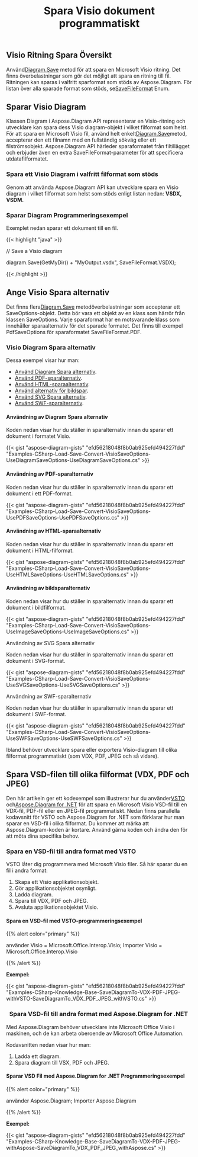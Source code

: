 ﻿---
title: Spara Visio dokument programmatiskt
linktitle: Spara Visio dokument
type: docs
weight: 30
url: /sv/net/save-visio-document/
description: Den här sidan beskriver hur man sparar Visio dokument till fil, streama med Aspose.Diagram bibliotek.
---
## **Visio Ritning Spara Översikt**
 Använd[Diagram.Save]() metod för att spara en Microsoft Visio ritning. Det finns överbelastningar som gör det möjligt att spara en ritning till fil. Ritningen kan sparas i valfritt sparformat som stöds av Aspose.Diagram. För listan över alla sparade format som stöds, se[SaveFileFormat]() Enum.
## **Sparar Visio Diagram**
 Klassen Diagram i Aspose.Diagram API representerar en Visio-ritning och utvecklare kan spara dess Visio diagram-objekt i vilket filformat som helst. För att spara en Microsoft Visio fil, använd helt enkelt[Diagram.Save]()metod, accepterar den ett filnamn med en fullständig sökväg eller ett filströmsobjekt. Aspose.Diagram API härleder sparaformatet från filtillägget och erbjuder även en extra SaveFileFormat-parameter för att specificera utdatafilformatet.
### **Spara ett Visio Diagram i valfritt filformat som stöds**
Genom att använda Aspose.Diagram API kan utvecklare spara en Visio diagram i vilket filformat som helst som stöds enligt listan nedan:
**VSDX, VSDM.**
### **Sparar Diagram Programmeringsexempel**
Exemplet nedan sparar ett dokument till en fil.

{{< highlight "java" >}}

 // Save a Visio diagram

diagram.Save(GetMyDir() + "MyOutput.vsdx", SaveFileFormat.VSDX);

{{< /highlight >}}
## **Ange Visio Spara alternativ**
 Det finns flera[Diagram.Save]() metodöverbelastningar som accepterar ett SaveOptions-objekt. Detta bör vara ett objekt av en klass som härrör från klassen SaveOptions. Varje sparaformat har en motsvarande klass som innehåller sparaalternativ för det sparade formatet. Det finns till exempel PdfSaveOptions för sparaformatet SaveFileFormat.PDF.
### **Visio Diagram Spara alternativ**
Dessa exempel visar hur man:

- [Använd Diagram Spara alternativ](https://docs.aspose.com/diagram/net/save-visio-document/).
- [Använd PDF-sparalternativ](https://docs.aspose.com/diagram/net/save-visio-document/).
- [Använd HTML-sparaalternativ](https://docs.aspose.com/diagram/net/save-visio-document/).
- [Använd alternativ för bildspar](https://docs.aspose.com/diagram/net/save-visio-document/).
- [Använd SVG Spara alternativ](https://docs.aspose.com/diagram/net/save-visio-document/).
- [Använd SWF-sparalternativ](https://docs.aspose.com/diagram/net/save-visio-document/).
#### **Användning av Diagram Spara alternativ**
Koden nedan visar hur du ställer in sparalternativ innan du sparar ett dokument i formatet Visio.

{{< gist "aspose-diagram-gists" "efd56218048f8b0ab925efd494227fdd" "Examples-CSharp-Load-Save-Convert-VisioSaveOptions-UseDiagramSaveOptions-UseDiagramSaveOptions.cs" >}}



#### **Användning av PDF-sparalternativ**
Koden nedan visar hur du ställer in sparalternativ innan du sparar ett dokument i ett PDF-format.

{{< gist "aspose-diagram-gists" "efd56218048f8b0ab925efd494227fdd" "Examples-CSharp-Load-Save-Convert-VisioSaveOptions-UsePDFSaveOptions-UsePDFSaveOptions.cs" >}}



#### **Användning av HTML-sparaalternativ**
Koden nedan visar hur du ställer in sparalternativ innan du sparar ett dokument i HTML-filformat.

{{< gist "aspose-diagram-gists" "efd56218048f8b0ab925efd494227fdd" "Examples-CSharp-Load-Save-Convert-VisioSaveOptions-UseHTMLSaveOptions-UseHTMLSaveOptions.cs" >}}



#### **Användning av bildsparalternativ**
Koden nedan visar hur du ställer in sparalternativ innan du sparar ett dokument i bildfilformat.



{{< gist "aspose-diagram-gists" "efd56218048f8b0ab925efd494227fdd" "Examples-CSharp-Load-Save-Convert-VisioSaveOptions-UseImageSaveOptions-UseImageSaveOptions.cs" >}}


Användning av SVG Spara alternativ

Koden nedan visar hur du ställer in sparalternativ innan du sparar ett dokument i SVG-format.

{{< gist "aspose-diagram-gists" "efd56218048f8b0ab925efd494227fdd" "Examples-CSharp-Load-Save-Convert-VisioSaveOptions-UseSVGSaveOptions-UseSVGSaveOptions.cs" >}}


Användning av SWF-sparalternativ

Koden nedan visar hur du ställer in sparalternativ innan du sparar ett dokument i SWF-format.

{{< gist "aspose-diagram-gists" "efd56218048f8b0ab925efd494227fdd" "Examples-CSharp-Load-Save-Convert-VisioSaveOptions-UseSWFSaveOptions-UseSWFSaveOptions.cs" >}}

Ibland behöver utvecklare spara eller exportera Visio-diagram till olika filformat programmatiskt (som VDX, PDF, JPEG och så vidare).
## **Spara VSD-filen till olika filformat (VDX, PDF och JPEG)**
 Den här artikeln ger ett kodexempel som illustrerar hur du använder[VSTO](https://docs.aspose.com/diagram/net/save-visio-document/) och[Aspose.Diagram for .NET](https://docs.aspose.com/diagram/net) för att spara en Microsoft Visio VSD-fil till en VDX-fil, PDF-fil eller en JPEG-fil programmatiskt. Nedan finns parallella kodavsnitt för VSTO och Aspose.Diagram for .NET som förklarar hur man sparar en VSD-fil i olika filformat. Du kommer att märka att Aspose.Diagram-koden är kortare. Använd gärna koden och ändra den för att möta dina specifika behov.
### **Spara en VSD-fil till andra format med VSTO**
VSTO låter dig programmera med Microsoft Visio filer. Så här sparar du en fil i andra format:

1. Skapa ett Visio applikationsobjekt.
1. Gör applikationsobjektet osynligt.
1. Ladda diagram.
1. Spara till VDX, PDF och JPEG.
1. Avsluta applikationsobjektet Visio.
#### **Spara en VSD-fil med VSTO-programmeringsexempel**
{{% alert color="primary" %}} 

använder Visio = Microsoft.Office.Interop.Visio;
Importer Visio = Microsoft.Office.Interop.Visio

{{% /alert %}} 

**Exempel:**

{{< gist "aspose-diagram-gists" "efd56218048f8b0ab925efd494227fdd" "Examples-CSharp-Knowledge-Base-SaveDiagramTo-VDX-PDF-JPEG-withVSTO-SaveDiagramTo_VDX_PDF_JPEG_withVSTO.cs" >}}
### ` `**Spara VSD-fil till andra format med Aspose.Diagram for .NET**
Med Aspose.Diagram behöver utvecklare inte Microsoft Office Visio i maskinen, och de kan arbeta oberoende av Microsoft Office Automation.

Kodavsnitten nedan visar hur man:

1. Ladda ett diagram.
1. Spara diagram till VSX, PDF och JPEG.
#### **Sparar VSD Fil med Aspose.Diagram for .NET Programmeringsexempel**
{{% alert color="primary" %}} 

använder Aspose.Diagram;
Importer Aspose.Diagram

{{% /alert %}} 

**Exempel:**

{{< gist "aspose-diagram-gists" "efd56218048f8b0ab925efd494227fdd" "Examples-CSharp-Knowledge-Base-SaveDiagramTo-VDX-PDF-JPEG-withAspose-SaveDiagramTo_VDX_PDF_JPEG_withAspose.cs" >}}
